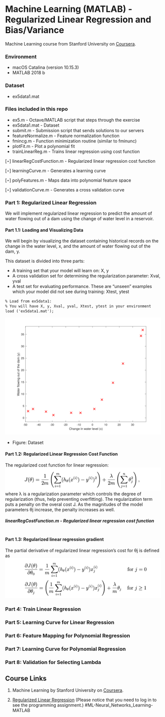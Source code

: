 # Machine Learning (MATLAB) - Regularized Linear Regression and Bias/Variance

Machine Learning course from Stanford University on [Coursera](https://www.coursera.org/learn/machine-learning/programming/Im1UC/regularized-linear-regression-and-bias-variance).

### Environment
- macOS Catalina (version 10.15.3)
- MATLAB 2018 b

### Dataset
- ex5data1.mat

### Files included in this repo
- ex5.m - Octave/MATLAB script that steps through the exercise 
- ex5data1.mat - Dataset
- submit.m - Submission script that sends solutions to our servers 
- featureNormalize.m - Feature normalization function
- fmincg.m - Function minimization routine (similar to fminunc) 
- plotFit.m - Plot a polynomial fit
- trainLinearReg.m - Trains linear regression using cost function 

[⋆] linearRegCostFunction.m - Regularized linear regression cost function

[⋆] learningCurve.m - Generates a learning curve

[⋆] polyFeatures.m - Maps data into polynomial feature space 

[⋆] validationCurve.m - Generates a cross validation curve

### Part 1: Regularized Linear Regression
We will implement regularized linear regression to predict the amount of water flowing out of a dam using the change of water level in a reservoir.

#### Part 1.1: Loading and Visualizing Data  
We will begin by visualizing the dataset containing historical records on the change in the water level, x, and the amount of water flowing out of the dam, y.

This dataset is divided into three parts: 
- A training set that your model will learn on: X, y  
- A cross validation set for determining the regularization parameter: Xval, yval 
- A test set for evaluating performance. These are “unseen” examples which your model did not see during training: Xtest, ytest  

```
% Load from ex5data1: 
% You will have X, y, Xval, yval, Xtest, ytest in your environment
load ('ex5data1.mat');
```

![plot](Figure/dataset.svg)
- Figure: Dataset


#### Part 1.2: Regularized Linear Regression Cost Function  
The regularized cost function for linear regression:  
![plot](Figure/cost.png)  
where λ is a regularization parameter which controls the degree of regularization (thus, help preventing overfitting). The regularization term puts a penalty on the overal cost J. As the magnitudes of the model parameters θj increase, the penalty increases as well.

##### linearRegCostFunction.m - Regularized linear regression cost function
```

```

#### Part 1.3: Regularized linear regression gradient   
The partial derivative of regularized linear regression’s cost for θj is defined as
![plot](Figure/gradient.png)  


### Part 4: Train Linear Regression 


### Part 5: Learning Curve for Linear Regression  


### Part 6: Feature Mapping for Polynomial Regression 


### Part 7: Learning Curve for Polynomial Regression  


### Part 8: Validation for Selecting Lambda 


## Course Links 

1) Machine Learning by Stanford University on [Coursera](https://www.coursera.org/learn/machine-learning/programming/Im1UC/regularized-linear-regression-and-bias-variance).

2) [Regularized Linear Regression](https://www.coursera.org/learn/machine-learning/home/week/6)
(Please notice that you need to log in to see the programming assignment.) #ML-Neural_Networks_Learning-MATLAB